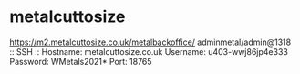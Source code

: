# metalcuttosize
https://m2.metalcuttosize.co.uk/metalbackoffice/
adminmetal/admin@1318
:: SSH ::
Hostname: metalcuttosize.co.uk
Username: u403-wwj86jp4e333
Password: WMetals2021*
Port: 18765